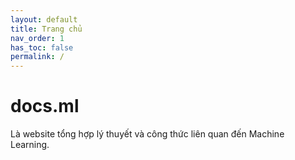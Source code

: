 ```yaml
---
layout: default
title: Trang chủ
nav_order: 1
has_toc: false
permalink: /
---
```


# docs.ml

Là website tổng hợp lý thuyết và công thức liên quan đến Machine Learning.
